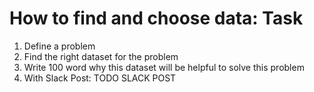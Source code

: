 # How to find and choose data: Task
1. Define a problem
2. Find the right dataset for the problem
3. Write 100 word why this dataset will be helpful to  solve this problem
4. With Slack Post: TODO SLACK POST